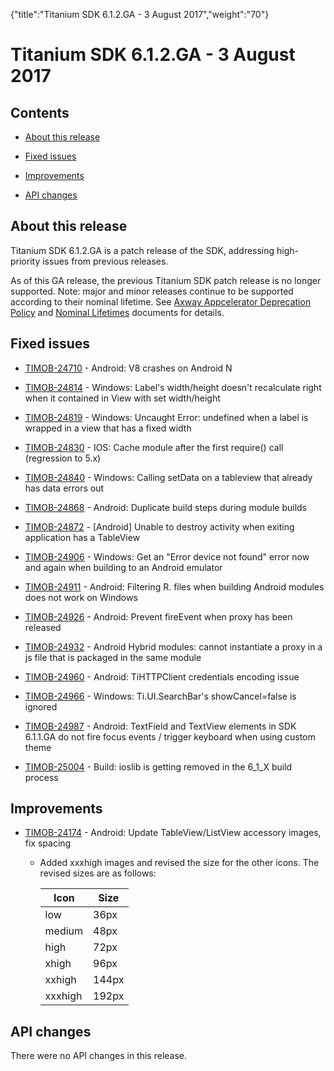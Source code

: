 {"title":"Titanium SDK 6.1.2.GA -  3 August 2017","weight":"70"}

# Titanium SDK 6.1.2.GA - 3 August 2017

## Contents

* [About this release](#about-this-release)

* [Fixed issues](#fixed-issues)

* [Improvements](#improvements)

* [API changes](#api-changes)

## About this release

Titanium SDK 6.1.2.GA is a patch release of the SDK, addressing high-priority issues from previous releases.

As of this GA release, the previous Titanium SDK patch release is no longer supported. Note: major and minor releases continue to be supported according to their nominal lifetime. See [Axway Appcelerator Deprecation Policy](/docs/appc/AMPLIFY_Appcelerator_Services_Overview/Axway_Appcelerator_Deprecation_Policy/) and [Nominal Lifetimes](/docs/appc/AMPLIFY_Appcelerator_Services_Overview/Axway_Appcelerator_Product_Lifecycle/#nominal-lifetimes) documents for details.

## Fixed issues

* [TIMOB-24710](https://jira.appcelerator.org/browse/TIMOB-24710) - Android: V8 crashes on Android N

* [TIMOB-24814](https://jira.appcelerator.org/browse/TIMOB-24814) - Windows: Label's width/height doesn't recalculate right when it contained in View with set width/height

* [TIMOB-24819](https://jira.appcelerator.org/browse/TIMOB-24819) - Windows: Uncaught Error: undefined when a label is wrapped in a view that has a fixed width

* [TIMOB-24830](https://jira.appcelerator.org/browse/TIMOB-24830) - IOS: Cache module after the first require() call (regression to 5.x)

* [TIMOB-24840](https://jira.appcelerator.org/browse/TIMOB-24840) - Windows: Calling setData on a tableview that already has data errors out

* [TIMOB-24868](https://jira.appcelerator.org/browse/TIMOB-24868) - Android: Duplicate build steps during module builds

* [TIMOB-24872](https://jira.appcelerator.org/browse/TIMOB-24872) - \[Android\] Unable to destroy activity when exiting application has a TableView

* [TIMOB-24906](https://jira.appcelerator.org/browse/TIMOB-24906) - Windows: Get an "Error device not found" error now and again when building to an Android emulator

* [TIMOB-24911](https://jira.appcelerator.org/browse/TIMOB-24911) \- Android: Filtering R. files when building Android modules does not work on Windows

* [TIMOB-24926](https://jira.appcelerator.org/browse/TIMOB-24926) - Android: Prevent fireEvent when proxy has been released

* [TIMOB-24932](https://jira.appcelerator.org/browse/TIMOB-24932) - Android Hybrid modules: cannot instantiate a proxy in a js file that is packaged in the same module

* [TIMOB-24960](https://jira.appcelerator.org/browse/TIMOB-24960) - Android: TiHTTPClient credentials encoding issue

* [TIMOB-24966](https://jira.appcelerator.org/browse/TIMOB-24966) \- Windows: Ti.UI.SearchBar's showCancel=false is ignored

* [TIMOB-24987](https://jira.appcelerator.org/browse/TIMOB-24987) - Android: TextField and TextView elements in SDK 6.1.1.GA do not fire focus events / trigger keyboard when using custom theme

* [TIMOB-25004](https://jira.appcelerator.org/browse/TIMOB-25004) - Build: ioslib is getting removed in the 6\_1\_X build process

## Improvements

* [TIMOB-24174](https://jira.appcelerator.org/browse/TIMOB-24174) - Android: Update TableView/ListView accessory images, fix spacing

    * Added xxxhigh images and revised the size for the other icons. The revised sizes are as follows:

        | Icon | Size |
        | --- | --- |
        | low | 36px |
        | medium | 48px |
        | high | 72px |
        | xhigh | 96px |
        | xxhigh | 144px |
        | xxxhigh | 192px |

## API changes

There were no API changes in this release.
